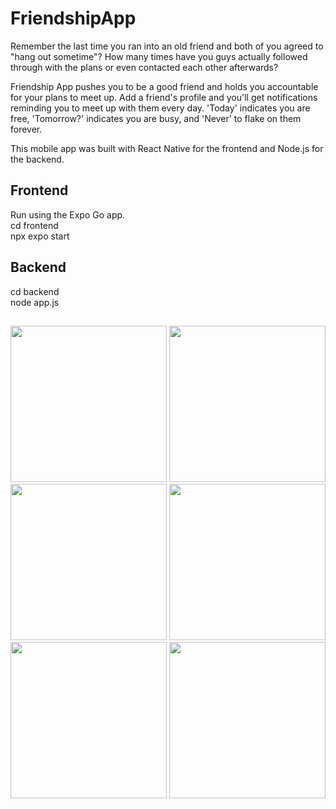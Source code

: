 # FriendshipApp

Remember the last time you ran into an old friend and both of you agreed to "hang out sometime"? How many times have you guys actually followed through with the plans or even contacted each other afterwards?

Friendship App pushes you to be a good friend and holds you accountable for your plans to meet up. Add a friend's profile and you'll get notifications reminding you to meet up with them every day. 'Today' indicates you are free, 'Tomorrow?' indicates you are busy, and 'Never' to flake on them forever.

This mobile app was built with React Native for the frontend and Node.js for the backend.

## Frontend
Run using the Expo Go app. <br>
cd frontend <br>
npx expo start <br>

## Backend
cd backend <br>
node app.js <br>

##
<p align="center">
<img src="https://github.com/wemmajia/FriendshipApp/assets/69730095/2264b579-ec0d-4cfe-b608-66cc5b347d91" width="250">
<img src="https://github.com/wemmajia/FriendshipApp/assets/69730095/2124bf1b-f29a-40ec-8794-0e3c8319a1b5" width="250">
<img src="https://github.com/wemmajia/FriendshipApp/assets/69730095/8aac31ad-3975-4598-baa4-786c542d5ef8" width="250">
<img src="https://github.com/wemmajia/FriendshipApp/assets/69730095/16898036-a097-4c7d-9a40-734bb9315bf8" width="250">
<img src="https://github.com/wemmajia/FriendshipApp/assets/69730095/53eeb14c-fd10-4e02-9275-d17197f8375b" width="250">
<img src="https://github.com/wemmajia/FriendshipApp/assets/69730095/350012c6-09d1-4b63-9781-e425d67bd982" width="250">
</p>
